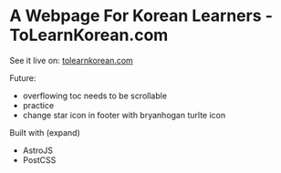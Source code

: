 # A Webpage For Korean Learners - ToLearnKorean.com
See it live on: [tolearnkorean.com](https://tolearnkorean.com/)

Future:
- overflowing toc needs to be scrollable
- practice
- change star icon in footer with bryanhogan turlte icon

Built with (expand)
- AstroJS
- PostCSS
